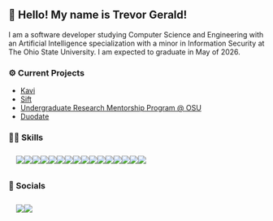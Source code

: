 ## 👋 Hello! My name is Trevor Gerald!

<p>I am a software developer studying Computer Science and Engineering with an Artificial Intelligence specialization with a minor in Information Security at The Ohio State University. I am expected to graduate in May of 2026.</p>

### ⚙️ Current Projects
<ul>
  <li><a href="https://www.gokavi.com/">Kavi</a></li>
  <li><a href="https://github.com/trev-org04/sift">Sift</a></li>
  <li><a href="https://github.com/devosu/research-mentorship-frontend">Undergraduate Research Mentorship Program @ OSU</a></li>
  <li><a href="https://duodate.co/">Duodate</a></li>
</ul>

### 🤹‍♂️ Skills
<div style="display:flex;flex-direction:row;padding:10px 15px;">
  <img src="https://img.shields.io/badge/JavaScript-yellow?style=for-the-badge&logo=javascript">
  <img src="https://img.shields.io/badge/TypeScript-000?style=for-the-badge&logo=typescript">
  <img src="https://img.shields.io/badge/c-blue?style=for-the-badge&logo=c">
  <img src="https://img.shields.io/badge/C++-9cf?style=for-the-badge&logo=cplusplus">
  <img src="https://img.shields.io/badge/React-blue?style=for-the-badge&logo=react">
  <img src="https://img.shields.io/badge/Next.js-6D712E?style=for-the-badge&logo=nextdotjs">
  <img src="https://img.shields.io/badge/html5-orange?style=for-the-badge&logo=html5">
  <img src="https://img.shields.io/badge/css3-blueviolet?style=for-the-badge&logo=css3">
  <img src="https://img.shields.io/badge/git-533621?style=for-the-badge&logo=git">
  <img src="https://img.shields.io/badge/dart-blue?style=for-the-badge&logo=dart">
  <img src="https://img.shields.io/badge/flutter-9cf?style=for-the-badge&logo=flutter">
  <img src="https://img.shields.io/badge/python-yellow?style=for-the-badge&logo=python">
  <img src="https://img.shields.io/badge/Flask-909090?style=for-the-badge&logo=flask">
  <img src="https://img.shields.io/badge/django-yellowgreen?style=for-the-badge&logo=django">
  <img src="https://img.shields.io/badge/Firebase-FFA500?style=for-the-badge&logo=firebase">
  <img src="https://img.shields.io/badge/TailwindCSS-003959?style=for-the-badge&logo=tailwindcss">
</div>

### 🤙 Socials
<div style="display:flex;flex-direction:row;padding:10px 15px;">
  <a href="https://trevorgerald.web.app/"><img src="https://img.shields.io/badge/portfolio-9cf?style=for-the-badge&logo=aseprite"/></a>
  <a href="https://www.linkedin.com/in/trevorgerald/"><img src="https://img.shields.io/badge/LinkedIn-blue?style=for-the-badge&logo=linkedin"/></a>
</div>


